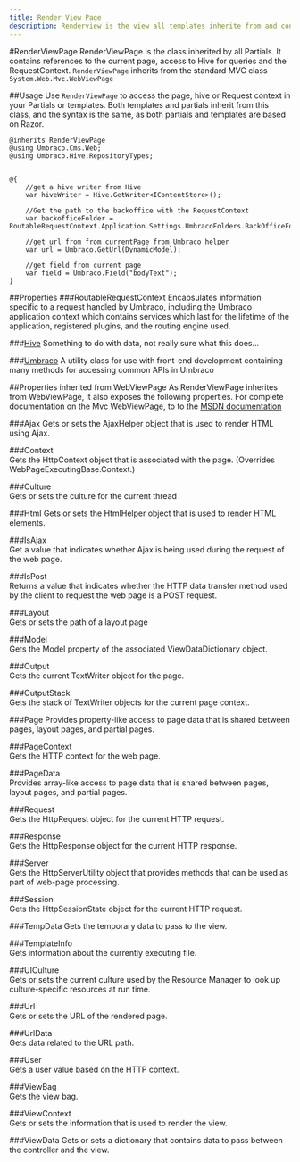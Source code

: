 ```yaml
---
title: Render View Page
description: Renderview is the view all templates inherite from and contains references to central umbraco objects for rendering data
---
```


#RenderViewPage
RenderViewPage is the class inherited by all Partials. It contains references to the current page, access to Hive for queries and the RequestContext. `RenderViewPage` inherits from the standard MVC class `System.Web.Mvc.WebViewPage`
	
##Usage
Use `RenderViewPage` to access the page, hive or Request context in your Partials or templates. Both templates and partials inherit from this class, and the syntax is the same, as both partials and templates are based on Razor.

	@inherits RenderViewPage
	@using Umbraco.Cms.Web;
	@using Umbraco.Hive.RepositoryTypes;
	
	
	@{
	    //get a hive writer from Hive
	    var hiveWriter = Hive.GetWriter<IContentStore>();
	
	    //Get the path to the backoffice with the RequestContext
	    var backofficeFolder = RoutableRequestContext.Application.Settings.UmbracoFolders.BackOfficeFolder;
	
	    //get url from from currentPage from Umbraco helper
	    var url = Umbraco.GetUrl(DynamicModel);
	
	    //get field from current page
	    var field = Umbraco.Field("bodyText");
	}

##Properties
###RoutableRequestContext
Encapsulates information specific to a request handled by Umbraco, including the Umbraco application context which contains services which last for the lifetime of the application, registered plugins, and the routing engine used.

###[Hive](hive)
Something to do with data, not really sure what this does... 

###[Umbraco](umbraco.helpers)
A utility class for use with front-end development containing many methods for accessing common APIs in Umbraco

##Properties inherited from WebViewPage
As RenderViewPage inherites from WebViewPage, it also exposes the following properties. For complete documentation on the Mvc WebViewPage, to to the [MSDN documentation](http://msdn.microsoft.com/en-us/library/system.web.mvc.webviewpage_properties(v=vs.98).aspx)

###Ajax	
Gets or sets the AjaxHelper object that is used to render HTML using Ajax.

###Context	
Gets the HttpContext object that is associated with the page. (Overrides WebPageExecutingBase.Context.)

###Culture	
Gets or sets the culture for the current thread

###Html	
Gets or sets the HtmlHelper object that is used to render HTML elements.

###IsAjax	 
Get a value that indicates whether Ajax is being used during the request of the web page.

###IsPost	 
Returns a value that indicates whether the HTTP data transfer method used by the client to request the web page is a POST request.

###Layout	 
Gets or sets the path of a layout page

###Model	
Gets the Model property of the associated ViewDataDictionary object.

###Output	 
Gets the current TextWriter object for the page.

###OutputStack	 
Gets the stack of TextWriter objects for the current page context.

###Page	
Provides property-like access to page data that is shared between pages, layout pages, and partial pages.

###PageContext	 
Gets the HTTP context for the web page.

###PageData	 
Provides array-like access to page data that is shared between pages, layout pages, and partial pages.

###Request	 
Gets the HttpRequest object for the current HTTP request.

###Response	 
Gets the HttpResponse object for the current HTTP response.

###Server	 
Gets the HttpServerUtility object that provides methods that can be used as part of web-page processing.

###Session	
Gets the HttpSessionState object for the current HTTP request.

###TempData	
Gets the temporary data to pass to the view.

###TemplateInfo	 
Gets information about the currently executing file.

###UICulture	 
Gets or sets the current culture used by the Resource Manager to look up culture-specific resources at run time.

###Url	
Gets or sets the URL of the rendered page.

###UrlData	
 Gets data related to the URL path.

###User	 
Gets a user value based on the HTTP context.

###ViewBag	
Gets the view bag.

###ViewContext	
Gets or sets the information that is used to render the view.

###ViewData	
Gets or sets a dictionary that contains data to pass between the controller and the view.